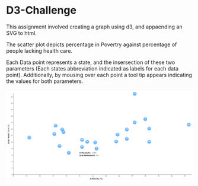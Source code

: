 # D3-Challenge
This assignment involved creating a graph using d3, and appaending an SVG to html.

The scatter plot depicts percentage in Povertry against percentage of people lacking health care.

Each Data point represents a state, and the insersection of these two parameters (Each states abbreviation indicated as labels for each data point). 
Additionally, by mousing over each point a tool tip appears indicating the values for both parameters.

![](D3-Data-Journalism/images/D3_Graph.png)
